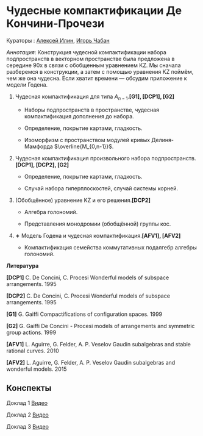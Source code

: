 # Чудесные компактификации Де Кончини-Прочези

Кураторы : [Алексей Илин](mailto:aiilin@hse.ru), [Игорь Чабан](mailto:miraishihara@gmail.com)

*Аннотация*: Конструкция чудесной компактификации набора подпространств в векторном пространстве была предложена в середине 90х в связи с обобщенным уравнением KZ.
Мы сначала разберемся в конструкции, а затем с помощью уравнения KZ поймём, чем же она чудесна.
Если хватит времени — обсудим приложение к модели Годена.

1. Чудесная компактификация для типа $A_{n-1}$.**[G1],
[DCP1], [G2]**

   - Наборы подпространств в пространстве, чудесная компактификация дополнения до набора.

   - Определение, покрытие картами, гладкость.

   - Изоморфизм с пространством модулей кривых Делиня-Мамфорда $\overline{M_{0,n-1}}$.

2. Чудесная компактификация произвольного набора подпространств. **[DCP1], [DCP2], [G2]**
 
   - Определение, покрытие картами, гладкость.

   - Случай набора гиперплоскостей, случай системы корней.

3. (Обобщённое) уравнение KZ и его решения.**[DCP2]**
  
     - Алгебра голономий.
  
     - Представления монодромии (обобщённой) группы кос. 

4. ∗ Модель Годена и чудесная компактификация.**[AFV1], [AFV2]**

      - Компактификация семейства коммутативных подалгебр алгебры голономий.
      
**Литература**

**[DCP1]** C. De Concini, C. Procesi Wonderful models of subspace arrangements. 1995

**[DCP2]** C. De Concini, C. Procesi Wonderful models of subspace arrangements. 1995

**[G1]** G. Gaiffi Compactifications of configuration spaces. 1999

**[G2]** G. Gaiffi De Concini - Procesi models of arrangements and symmetric group actions. 1999

**[AFV1]** L. Aguirre, G. Felder, A. P. Veselov Gaudin subalgebras and stable rational curves. 2010

**[AFV2]** L. Aguirre, G. Felder, A. P. Veselov Gaudin subalgebras and wonderful models. 2015


## Конспекты

Доклад 1 [Видео](https://youtu.be/SlqvIEEx59I?list=PLLGkFbxve673kHd3MzJ1hKRLRBUkABFiP)

Доклад 2 [Видео](https://youtu.be/uGqr2r-JiM0?list=PLLGkFbxve673kHd3MzJ1hKRLRBUkABFiP)

Доклад 3 [Видео](https://youtube.com/live/FnasXoPbzDU?feature=share)

